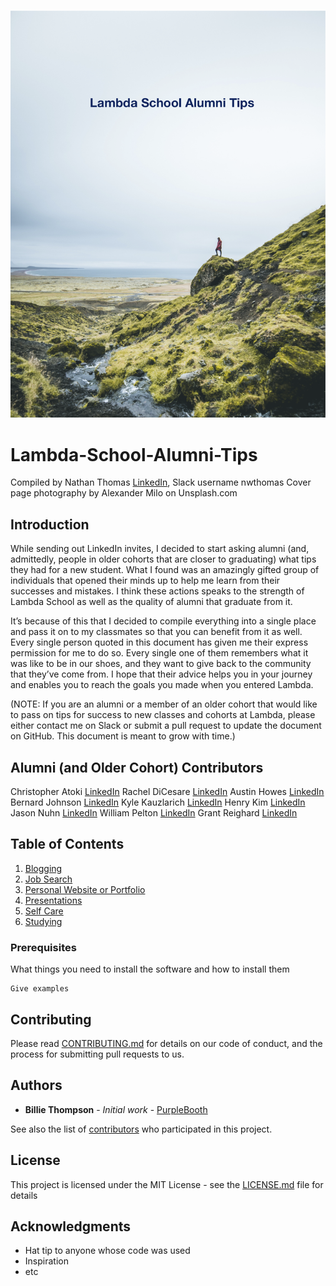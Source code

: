 ![Lambda Alumni Tips Cover Page](./images/alumni-tips-cover-page.png)

# Lambda-School-Alumni-Tips

Compiled by Nathan Thomas [LinkedIn](https://www.linkedin.com/in/nathan-thomas-644b3339/), Slack username nwthomas
Cover page photography by Alexander Milo on Unsplash.com

## Introduction

While sending out LinkedIn invites, I decided to start asking alumni (and, admittedly, people in older cohorts that are closer to graduating) what tips they had for a new student. What I found was an amazingly gifted group of individuals that opened their minds up to help me learn from their successes and mistakes. I think these actions speaks to the strength of Lambda School as well as the quality of alumni that graduate from it.

It’s because of this that I decided to compile everything into a single place and pass it on to my classmates so that you can benefit from it as well. Every single person quoted in this document has given me their express permission for me to do so. Every single one of them remembers what it was like to be in our shoes, and they want to give back to the community that they’ve come from. I hope that their advice helps you in your journey and enables you to reach the goals you made when you entered Lambda.

(NOTE: If you are an alumni or a member of an older cohort that would like to pass on tips for success to new classes and cohorts at Lambda, please either contact me on Slack or submit a pull request to update the document on GitHub. This document is meant to grow with time.)

## Alumni (and Older Cohort) Contributors

Christopher Atoki [LinkedIn](https://www.linkedin.com/in/christopher-atoki/)
Rachel DiCesare [LinkedIn](https://www.linkedin.com/in/rachel-dicesare-a86889ba/)
Austin Howes [LinkedIn](https://www.linkedin.com/in/austinhowes/)
Bernard Johnson [LinkedIn](https://www.linkedin.com/in/bernard-johnson-b59b86168/)
Kyle Kauzlarich [LinkedIn](https://www.linkedin.com/in/kyle-kauzlarich-781b86140/)
Henry Kim [LinkedIn](https://www.linkedin.com/in/henrykim212/)
Jason Nuhn [LinkedIn](https://www.linkedin.com/in/jasonnuhn/)
William Pelton [LinkedIn](https://www.linkedin.com/in/william-pelton/)
Grant Reighard [LinkedIn](https://www.linkedin.com/in/grantreighard/)

## Table of Contents

1. [Blogging](#blogging)
2. [Job Search](#job-search)
3. [Personal Website or Portfolio](#personal-website-or-portfolio)
4. [Presentations](#presentations)
5. [Self Care](#self-care)
6. [Studying](#studying)

### Prerequisites

What things you need to install the software and how to install them

```
Give examples
```

## Contributing

Please read [CONTRIBUTING.md](https://gist.github.com/PurpleBooth/b24679402957c63ec426) for details on our code of conduct, and the process for submitting pull requests to us.

## Authors

- **Billie Thompson** - _Initial work_ - [PurpleBooth](https://github.com/PurpleBooth)

See also the list of [contributors](https://github.com/your/project/contributors) who participated in this project.

## License

This project is licensed under the MIT License - see the [LICENSE.md](LICENSE.md) file for details

## Acknowledgments

- Hat tip to anyone whose code was used
- Inspiration
- etc
